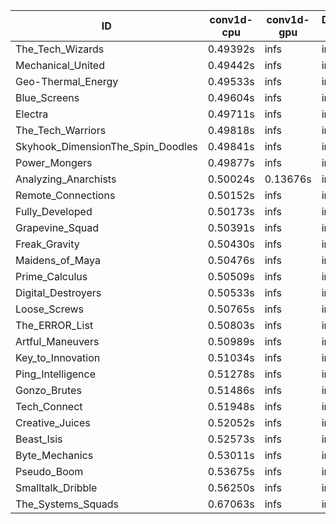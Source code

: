 |ID|conv1d-cpu|conv1d-gpu|DWSPConv2D-gpu|gemm-gpu|avg|
|-|-|-|-|-|-|
|The_Tech_Wizards|0.49392s|infs|infs|4.81008s|infs|
|Mechanical_United|0.49442s|infs|infs|4.85663s|infs|
|Geo-Thermal_Energy|0.49533s|infs|infs|4.78302s|infs|
|Blue_Screens|0.49604s|infs|infs|4.80874s|infs|
|Electra|0.49711s|infs|infs|4.83151s|infs|
|The_Tech_Warriors|0.49818s|infs|infs|4.83589s|infs|
|Skyhook_DimensionThe_Spin_Doodles|0.49841s|infs|infs|4.81710s|infs|
|Power_Mongers|0.49877s|infs|infs|4.80007s|infs|
|Analyzing_Anarchists|0.50024s|0.13676s|infs|4.81643s|infs|
|Remote_Connections|0.50152s|infs|infs|4.85226s|infs|
|Fully_Developed|0.50173s|infs|infs|4.87349s|infs|
|Grapevine_Squad|0.50391s|infs|infs|4.79931s|infs|
|Freak_Gravity|0.50430s|infs|infs|4.79940s|infs|
|Maidens_of_Maya|0.50476s|infs|infs|4.84927s|infs|
|Prime_Calculus|0.50509s|infs|infs|4.86640s|infs|
|Digital_Destroyers|0.50533s|infs|infs|4.76292s|infs|
|Loose_Screws|0.50765s|infs|infs|4.81846s|infs|
|The_ERROR_List|0.50803s|infs|infs|4.83347s|infs|
|Artful_Maneuvers|0.50989s|infs|infs|4.81007s|infs|
|Key_to_Innovation|0.51034s|infs|infs|4.78526s|infs|
|Ping_Intelligence|0.51278s|infs|infs|4.86360s|infs|
|Gonzo_Brutes|0.51486s|infs|infs|4.82725s|infs|
|Tech_Connect|0.51948s|infs|infs|4.83599s|infs|
|Creative_Juices|0.52052s|infs|infs|4.82006s|infs|
|Beast_Isis|0.52573s|infs|infs|4.81805s|infs|
|Byte_Mechanics|0.53011s|infs|infs|4.78580s|infs|
|Pseudo_Boom|0.53675s|infs|infs|4.79306s|infs|
|Smalltalk_Dribble|0.56250s|infs|infs|4.74353s|infs|
|The_Systems_Squads|0.67063s|infs|infs|4.83227s|infs|
